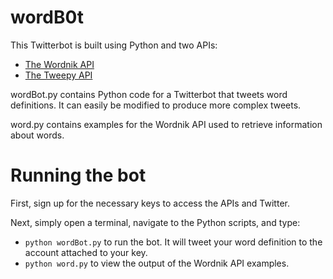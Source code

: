 # wordB0t

This Twitterbot is built using Python and two APIs:

* [The Wordnik API](http://developer.wordnik.com/)
* [The Tweepy API](http://www.tweepy.org/)

wordBot.py contains Python code for a Twitterbot that tweets word definitions.  It can easily be modified to produce more complex tweets.

word.py contains examples for the Wordnik API used to retrieve information about words.

# Running the bot

First, sign up for the necessary keys to access the APIs and Twitter.

Next, simply open a terminal, navigate to the Python scripts, and type:

* `python wordBot.py` to run the bot.  It will tweet your word definition to the account attached to your key.
* `python word.py` to view the output of the Wordnik API examples. 
